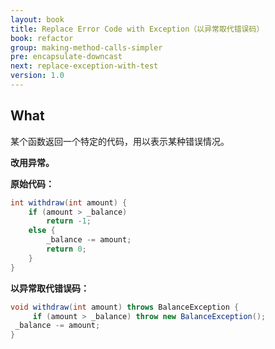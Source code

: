```yaml
---
layout: book
title: Replace Error Code with Exception（以异常取代错误码）
book: refactor
group: making-method-calls-simpler
pre: encapsulate-downcast
next: replace-exception-with-test
version: 1.0
---
```


## What

某个函数返回一个特定的代码，用以表示某种错误情况。

**改用异常。**


**原始代码：**

```java
int withdraw(int amount) {
    if (amount > _balance)
        return -1;
    else {
        _balance -= amount;
        return 0;
    }
}
```

**以异常取代错误码：**

```java
void withdraw(int amount) throws BalanceException {
     if (amount > _balance) throw new BalanceException();
 _balance -= amount;
}
```